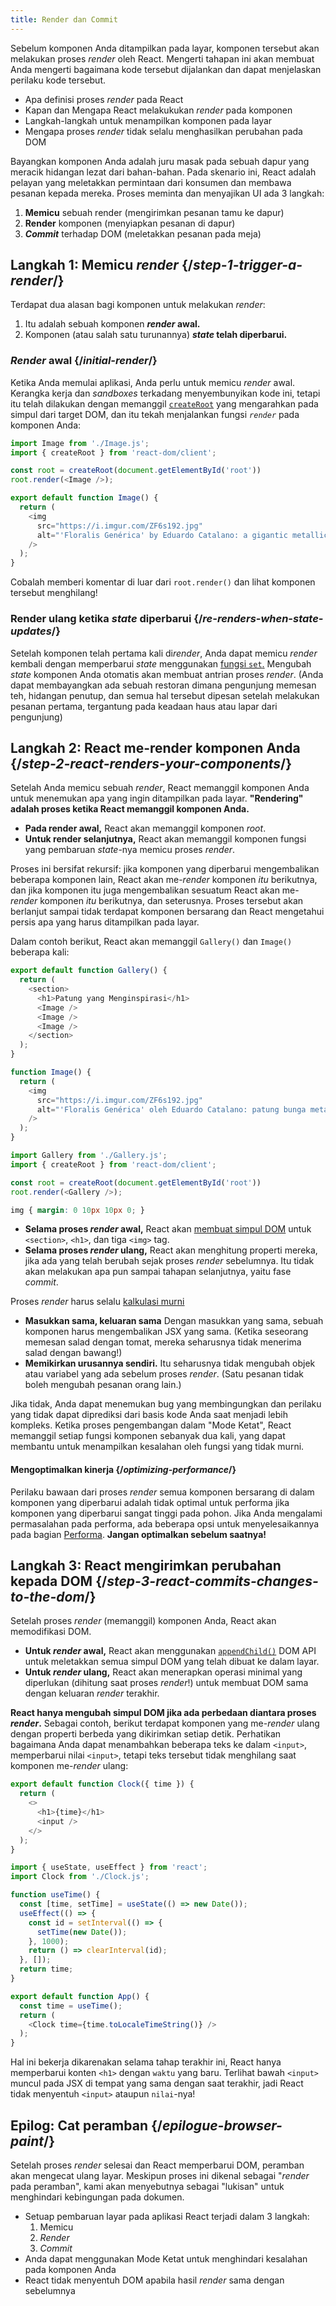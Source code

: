 ```yaml
---
title: Render dan Commit
---
```


<Intro>

Sebelum komponen Anda ditampilkan pada layar, komponen tersebut akan melakukan proses *render* oleh React. Mengerti tahapan ini akan membuat Anda mengerti bagaimana kode tersebut dijalankan dan dapat menjelaskan perilaku kode tersebut.

</Intro>

<YouWillLearn>

* Apa definisi proses *render* pada React
* Kapan dan Mengapa React melakukukan *render* pada komponen
* Langkah-langkah untuk menampilkan komponen pada layar
* Mengapa proses *render* tidak selalu menghasilkan perubahan pada DOM 

</YouWillLearn>

Bayangkan komponen Anda adalah juru masak pada sebuah dapur yang meracik hidangan lezat dari bahan-bahan. Pada skenario ini, React adalah pelayan yang meletakkan permintaan dari konsumen dan membawa pesanan kepada mereka. Proses meminta dan menyajikan UI ada 3 langkah:

1. **Memicu** sebuah render (mengirimkan pesanan tamu ke dapur)
2. **Render** komponen (menyiapkan pesanan di dapur)
3. **_Commit_** terhadap DOM (meletakkan pesanan pada meja)

<IllustrationBlock sequential>
  <Illustration caption="Memicu" alt="React sebagai server pada sebuah restoran, mengambil pesanan dari pengguna dan mengirimkan pesanan tersebut kepada komponen dapur." src="/images/docs/illustrations/i_render-and-commit1.png" />
  <Illustration caption="Render" alt="Kartu Chef memberikan React sebuah komponen kartu baru." src="/images/docs/illustrations/i_render-and-commit2.png" />
  <Illustration caption="Commit" alt="React mengirimkan komponen kartu kepada pengguna pada meja mereka." src="/images/docs/illustrations/i_render-and-commit3.png" />
</IllustrationBlock>

## Langkah 1: Memicu *render* {/*step-1-trigger-a-render*/}

Terdapat dua alasan bagi komponen untuk melakukan *render*:

1. Itu adalah sebuah komponen **_render_ awal.**
2. Komponen (atau salah satu turunannya) **_state_ telah diperbarui.**

### *Render* awal {/*initial-render*/}

Ketika Anda memulai aplikasi, Anda perlu untuk memicu *render* awal. Kerangka kerja dan *sandboxes* terkadang menyembunyikan kode ini, tetapi itu telah dilakukan dengan memanggil [`createRoot`](/reference/react-dom/client/createRoot) yang mengarahkan pada simpul dari target DOM, dan itu tekah menjalankan fungsi *`render`* pada komponen Anda:

<Sandpack>

```js index.js active
import Image from './Image.js';
import { createRoot } from 'react-dom/client';

const root = createRoot(document.getElementById('root'))
root.render(<Image />);
```

```js Image.js
export default function Image() {
  return (
    <img
      src="https://i.imgur.com/ZF6s192.jpg"
      alt="'Floralis Genérica' by Eduardo Catalano: a gigantic metallic flower sculpture with reflective petals"
    />
  );
}
```

</Sandpack>

Cobalah memberi komentar di luar dari `root.render()` dan lihat komponen tersebut menghilang!

### Render ulang ketika *state* diperbarui {/*re-renders-when-state-updates*/}

Setelah komponen telah pertama kali di*render*, Anda dapat memicu *render* kembali dengan memperbarui *state* menggunakan [fungsi `set`.](/reference/react/useState#setstate) Mengubah *state* komponen Anda otomatis akan membuat antrian proses *render*. (Anda dapat membayangkan ada sebuah restoran dimana pengunjung memesan teh, hidangan penutup, dan semua hal tersebut dipesan setelah melakukan pesanan pertama, tergantung pada keadaan haus atau lapar dari pengunjung)

<IllustrationBlock sequential>
  <Illustration caption="State diperbarui..." alt="React sebagai a server pada sebuah restoran, menyajikan sebuah Kartu UI untuk pengguna, direpresentasikan sebagai pelindung dengan kursor di kepala mereka. Pelindung mereka menyatakan mereka menginginkan kartu merah mudah, bukan yang hitam!" src="/images/docs/illustrations/i_rerender1.png" />
  <Illustration caption="...memicu..." alt="React mengembalikan kepada komponen dapur dan mengatakan pada Chef kartu bahwa mereka membutuhkan kartu merah muda." src="/images/docs/illustrations/i_rerender2.png" />
  <Illustration caption="...render!" alt="Chef kartu itu memberi React kartu merah muda." src="/images/docs/illustrations/i_rerender3.png" />
</IllustrationBlock>

## Langkah 2: React me-render komponen Anda {/*step-2-react-renders-your-components*/}

Setelah Anda memicu sebuah *render*, React memanggil komponen Anda untuk menemukan apa yang ingin ditampilkan pada layar. **"Rendering" adalah proses ketika React memanggil komponen Anda.** 

* **Pada render awal,** React akan memanggil komponen *root*.
* **Untuk render selanjutnya,** React akan memanggil komponen fungsi yang pembaruan *state*-nya memicu proses *render*.

Proses ini bersifat rekursif: jika komponen yang diperbarui mengembalikan beberapa komponen lain, React akan me-*render* komponen _itu_ berikutnya, dan jika komponen itu juga mengembalikan sesuatum React akan me-*render* komponen _itu_ berikutnya, dan seterusnya. Proses tersebut akan berlanjut sampai tidak terdapat komponen bersarang dan React mengetahui persis apa yang harus ditampilkan pada layar.

Dalam contoh berikut, React akan memanggil `Gallery()` dan  `Image()` beberapa kali:   

<Sandpack>

```js Gallery.js active
export default function Gallery() {
  return (
    <section>
      <h1>Patung yang Menginspirasi</h1>
      <Image />
      <Image />
      <Image />
    </section>
  );
}

function Image() {
  return (
    <img
      src="https://i.imgur.com/ZF6s192.jpg"
      alt="'Floralis Genérica' oleh Eduardo Catalano: patung bunga metalik raksasa dengan kelopak reflektif"
    />
  );
}
```

```js index.js
import Gallery from './Gallery.js';
import { createRoot } from 'react-dom/client';

const root = createRoot(document.getElementById('root'))
root.render(<Gallery />);
```

```css
img { margin: 0 10px 10px 0; }
```

</Sandpack>

* **Selama proses _render_ awal,** React akan [membuat simpul DOM](https://developer.mozilla.org/docs/Web/API/Document/createElement) untuk `<section>`, `<h1>`, dan tiga `<img>` tag. 
* **Selama proses _render_ ulang,** React akan menghitung properti mereka, jika ada yang telah berubah sejak proses *render* sebelumnya. Itu tidak akan melakukan apa pun sampai tahapan selanjutnya, yaitu fase *commit*. 

<Pitfall>

Proses _render_ harus selalu [kalkulasi murni](/learn/keeping-components-pure)

* **Masukkan sama, keluaran sama** Dengan masukkan yang sama, sebuah komponen harus mengembalikan JSX yang sama. (Ketika seseorang memesan salad dengan tomat, mereka seharusnya tidak menerima salad dengan bawang!)
* **Memikirkan urusannya sendiri.** Itu seharusnya tidak mengubah objek atau variabel yang ada sebelum proses *render*. (Satu pesanan tidak boleh mengubah pesanan orang lain.)

Jika tidak, Anda dapat menemukan bug yang membingungkan dan perilaku yang tidak dapat diprediksi dari basis kode Anda saat menjadi lebih kompleks. Ketika proses pengembangan dalam "Mode Ketat", React memanggil setiap fungsi komponen sebanyak dua kali, yang dapat membantu untuk menampilkan kesalahan oleh fungsi yang tidak murni.

</Pitfall>

<DeepDive>

#### Mengoptimalkan kinerja {/*optimizing-performance*/}

Perilaku bawaan dari proses *render* semua komponen bersarang di dalam komponen yang diperbarui adalah tidak optimal untuk performa jika komponen yang diperbarui sangat tinggi pada pohon. Jika Anda mengalami permasalahan pada performa, ada beberapa opsi untuk menyelesaikannya pada bagian [Performa](https://reactjs.org/docs/optimizing-performance.html). **Jangan optimalkan sebelum saatnya!**

</DeepDive>

## Langkah 3: React mengirimkan perubahan kepada DOM {/*step-3-react-commits-changes-to-the-dom*/}

Setelah proses _render_ (memanggil) komponen Anda, React akan memodifikasi DOM.

* **Untuk _render_ awal,** React akan menggunakan [`appendChild()`](https://developer.mozilla.org/docs/Web/API/Node/appendChild) DOM API untuk meletakkan semua simpul DOM yang telah dibuat ke dalam layar.
* **Untuk _render_ ulang,** React akan menerapkan operasi minimal yang diperlukan (dihitung saat proses *render*!) untuk membuat DOM sama dengan keluaran *render* terakhir.

**React hanya mengubah simpul DOM jika ada perbedaan diantara proses _render_.** Sebagai contoh, berikut terdapat komponen yang me-*render* ulang dengan properti berbeda yang dikirimkan setiap detik. Perhatikan bagaimana Anda dapat menambahkan beberapa teks ke dalam `<input>`, memperbarui nilai `<input>`, tetapi teks tersebut tidak menghilang saat komponen me-*render* ulang:

<Sandpack>

```js Clock.js active
export default function Clock({ time }) {
  return (
    <>
      <h1>{time}</h1>
      <input />
    </>
  );
}
```

```js App.js hidden
import { useState, useEffect } from 'react';
import Clock from './Clock.js';

function useTime() {
  const [time, setTime] = useState(() => new Date());
  useEffect(() => {
    const id = setInterval(() => {
      setTime(new Date());
    }, 1000);
    return () => clearInterval(id);
  }, []);
  return time;
}

export default function App() {
  const time = useTime();
  return (
    <Clock time={time.toLocaleTimeString()} />
  );
}
```

</Sandpack>

Hal ini bekerja dikarenakan selama tahap terakhir ini, React hanya memperbarui konten `<h1>` dengan `waktu` yang baru. Terlihat bawah `<input>` muncul pada JSX di tempat yang sama dengan saat terakhir, jadi React tidak menyentuh `<input>` ataupun `nilai`-nya!
## Epilog: Cat peramban {/*epilogue-browser-paint*/}

Setelah proses *render* selesai dan React memperbarui DOM, peramban akan mengecat ulang layar. Meskipun proses ini dikenal sebagai "*render* pada peramban", kami akan menyebutnya sebagai "lukisan" untuk menghindari kebingungan pada dokumen.

<Illustration alt="Sebuah lukisan peramban 'masih hidup dengan elemen kartu'." src="/images/docs/illustrations/i_browser-paint.png" />

<Recap>

* Setuap pembaruan layar pada aplikasi React terjadi dalam 3 langkah:
  1. Memicu
  2. *Render*
  3. *Commit*
* Anda dapat menggunakan Mode Ketat untuk menghindari kesalahan pada komponen Anda
* React tidak menyentuh DOM apabila hasil *render* sama dengan sebelumnya

</Recap>


